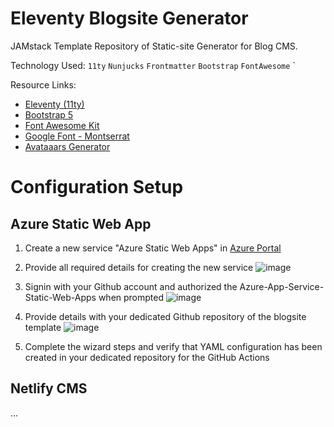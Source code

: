 # Eleventy Blogsite Generator
JAMstack Template Repository of Static-site Generator for Blog CMS.


Technology Used:
`11ty` `Nunjucks` `Frontmatter` `Bootstrap` `FontAwesome` `


Resource Links:
- [Eleventy (11ty)](https://www.11ty.dev/)
- [Bootstrap 5](https://getbootstrap.com/)
- [Font Awesome Kit](https://fontawesome.com/kits/)
- [Google Font - Montserrat](https://fonts.google.com/specimen/Montserrat)
- [Avataaars Generator](https://getavataaars.com/)


# Configuration Setup

## Azure Static Web App
1. Create a new service "Azure Static Web Apps" in [Azure Portal](https://portal.azure.com)
2. Provide all required details for creating the new service
  ![image](https://user-images.githubusercontent.com/13392361/163714878-c0e5fe8a-086e-4b34-bfc5-e7d1235e5b64.png)
  
3. Signin with your Github account and authorized the Azure-App-Service-Static-Web-Apps when prompted
  ![image](https://user-images.githubusercontent.com/13392361/163714933-f23dec5f-4eb5-4cb7-8694-2c3dfefa4fe1.png)

4. Provide details with your dedicated Github repository of the blogsite template
  ![image](https://user-images.githubusercontent.com/13392361/163715190-0f2d6807-1ce9-4b02-84c2-2d515d53af1a.png)

5. Complete the wizard steps and verify that YAML configuration has been created in your dedicated repository for the GitHub Actions
  

## Netlify CMS
...
